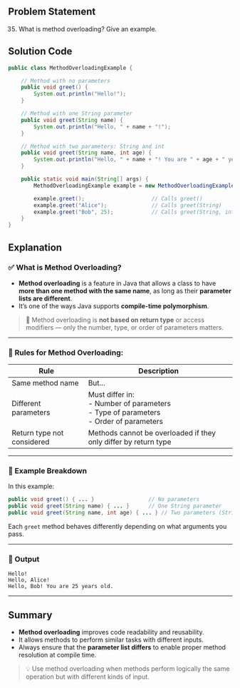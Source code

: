 ## Problem Statement  
35. What is method overloading? Give an example.

## Solution Code  
```java
public class MethodOverloadingExample {

    // Method with no parameters
    public void greet() {
        System.out.println("Hello!");
    }

    // Method with one String parameter
    public void greet(String name) {
        System.out.println("Hello, " + name + "!");
    }

    // Method with two parameters: String and int
    public void greet(String name, int age) {
        System.out.println("Hello, " + name + "! You are " + age + " years old.");
    }

    public static void main(String[] args) {
        MethodOverloadingExample example = new MethodOverloadingExample();

        example.greet();                     // Calls greet()
        example.greet("Alice");              // Calls greet(String)
        example.greet("Bob", 25);            // Calls greet(String, int)
    }
}
```

## Explanation  

### ✅ What is Method Overloading?
- **Method overloading** is a feature in Java that allows a class to have **more than one method with the same name**, as long as their **parameter lists are different**.
- It’s one of the ways Java supports **compile-time polymorphism**.

> 📌 Method overloading is **not based on return type** or access modifiers — only the number, type, or order of parameters matters.

---

### 🔧 Rules for Method Overloading:
| Rule | Description |
|------|-------------|
| Same method name | But... |
| Different parameters | Must differ in: <br> - Number of parameters <br> - Type of parameters <br> - Order of parameters |
| Return type not considered | Methods cannot be overloaded if they only differ by return type |

---

### 🔄 Example Breakdown

In this example:
```java
public void greet() { ... }                 // No parameters
public void greet(String name) { ... }      // One String parameter
public void greet(String name, int age) { ... } // Two parameters (String, int)
```

Each `greet` method behaves differently depending on what arguments you pass.

---

### 📌 Output  
```
Hello!
Hello, Alice!
Hello, Bob! You are 25 years old.
```

---

## Summary  
- **Method overloading** improves code readability and reusability.
- It allows methods to perform similar tasks with different inputs.
- Always ensure that the **parameter list differs** to enable proper method resolution at compile time.

> 💡 Use method overloading when methods perform logically the same operation but with different kinds of input.